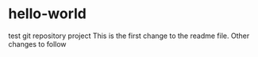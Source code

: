 # hello-world
test git repository project
This is the first change to the readme file. Other changes to follow
